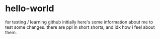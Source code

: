 # hello-world
for testing / learning github initially
here's some information about me to test some changes. there are ppl in short shorts, and idk how i feel about them.

